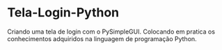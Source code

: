 # Tela-Login-Python
Criando uma tela de login com o PySimpleGUI.
Colocando em pratica os conhecimentos adquiridos na linguagem de programação Python.
